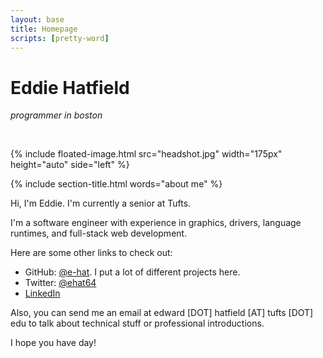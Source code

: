 ```yaml
---
layout: base
title: Homepage
scripts: [pretty-word]
---
```

# Eddie Hatfield 
<i>programmer in boston</i>

<br />

{% include floated-image.html src="headshot.jpg" width="175px" height="auto" side="left" %}

{% include section-title.html words="about me" %}

Hi, I'm Eddie. I'm currently a senior at Tufts. 

I'm a software engineer with experience in graphics, drivers, language runtimes, 
and full-stack web development.

Here are some other links to check out:

* GitHub: [@e-hat](https://github.com/e-hat). I put a lot of different projects here.
* Twitter: [@ehat64](https://twitter.com/ehat64)
* [LinkedIn](https://www.linkedin.com/in/eddie-hatfield-078a27160/)

Also, you can send me an email at edward [DOT] hatfield [AT] tufts [DOT] edu to 
talk about technical stuff or professional introductions.

I hope you have <span id="pretty-word"></span> day!
